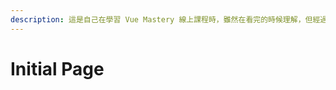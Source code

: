 ```yaml
---
description: 這是自己在學習 Vue Mastery 線上課程時，雖然在看完的時候理解，但經過一段時間沒有使用後怕淡忘掉所以翻譯成中文？
---
```


# Initial Page

